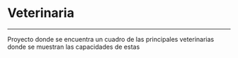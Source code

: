 # Veterinaria 

---

Proyecto donde se encuentra un cuadro de las principales veterinarias donde se muestran las capacidades de estas 